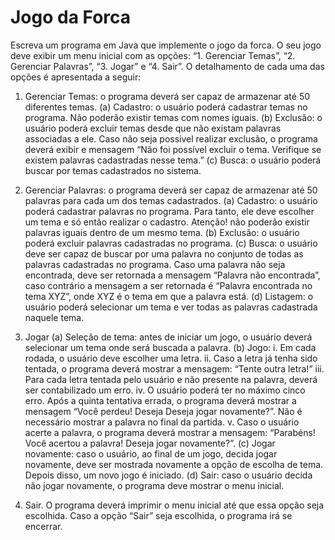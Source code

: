 # Jogo da Forca

Escreva um programa em Java que implemente o jogo da forca. O seu jogo deve exibir um menu
inicial com as opções: “1. Gerenciar Temas”, “2. Gerenciar Palavras”, “3. Jogar” e “4. Sair”. O
detalhamento de cada uma das opções é apresentada a seguir:

1. Gerenciar Temas: o programa deverá ser capaz de armazenar até 50 diferentes temas.
  (a) Cadastro: o usuário poderá cadastrar temas no programa. Não poderão existir temas com
  nomes iguais.
  (b) Exclusão: o usuário poderá excluir temas desde que não existam palavras associadas a ele.
  Caso não seja possível realizar exclusão, o programa deverá exibir e mensagem “Não foi
  possível excluir o tema. Verifique se existem palavras cadastradas nesse tema.”
  (c) Busca: o usuário poderá buscar por temas cadastrados no sistema.

2. Gerenciar Palavras: o programa deverá ser capaz de armazenar até 50 palavras para cada um
dos temas cadastrados.
  (a) Cadastro: o usuário poderá cadastrar palavras no programa. Para tanto, ele deve escolher
  um tema e só então realizar o cadastro. Atenção! não poderão existir palavras iguais dentro
  de um mesmo tema.
  (b) Exclusão: o usuário poderá excluir palavras cadastradas no programa.
  (c) Busca: o usuário deve ser capaz de buscar por uma palavra no conjunto de todas as palavras
  cadastradas no programa. Caso uma palavra não seja encontrada, deve ser retornada a
  mensagem “Palavra não encontrada”, caso contrário a mensagem a ser retornada é “Palavra
  encontrada no tema XYZ”, onde XYZ é o tema em que a palavra está.
  (d) Listagem: o usuário poderá selecionar um tema e ver todas as palavras cadastrada naquele
  tema.

3. Jogar
  (a) Seleção de tema: antes de iniciar um jogo, o usuário deverá selecionar um tema onde será
  buscada a palavra.
  (b) Jogo:
    i. Em cada rodada, o usuário deve escolher uma letra.
    ii. Caso a letra já tenha sido tentada, o programa deverá mostrar a mensagem: “Tente
    outra letra!”
    iii. Para cada letra tentada pelo usuário e não presente na palavra, deverá ser contabilizado
    um erro.
    iv. O usuário poderá ter no máximo cinco erro. Após a quinta tentativa errada, o programa
    deverá mostrar a mensagem “Você perdeu! Deseja Deseja jogar novamente?”. Não é
    necessário mostrar a palavra no final da partida.
    v. Caso o usuário acerte a palavra, o programa deverá mostrar a mensagem: “Parabéns!
    Você acertou a palavra! Deseja jogar novamente?”.
  (c) Jogar novamente: caso o usuário, ao final de um jogo, decida jogar novamente, deve ser
  mostrada novamente a opção de escolha de tema. Depois disso, um novo jogo é iniciado.
  (d) Sair: caso o usuário decida não jogar novamente, o programa deve mostrar o menu inicial.
4. Sair. O programa deverá imprimir o menu inicial até que essa opção seja escolhida. Caso a opção
“Sair” seja escolhida, o programa irá se encerrar.
